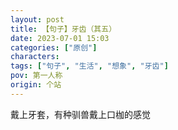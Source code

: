 ```yaml
---
layout: post
title: 【句子】牙齿（其五）
date: 2023-07-01 15:03
categories: ["原创"]
characters: 
tags: ["句子", "生活", "想象", "牙齿"]
pov: 第一人称
origin: 个站
---
```


戴上牙套，有种驯兽戴上口枷的感觉

